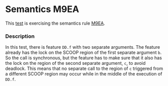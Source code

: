 # Semantics M9EA

This [test](.) is exercising the semantics rule [M9EA](../Readme.md).

### Description

In this test, there is feature `DD.f` with two separate arguments. The feature already has the lock on the SCOOP region of the first separate argument `b`. So the call is synchronous, but the feature has to make sure that it also has the lock on the region of the second separate argument, `c`, to avoid deadlock. This means that no separate call to the region of `c` triggered from a different SCOOP region may occur while in the middle of the execution of `DD.f`.
